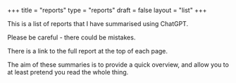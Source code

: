 +++
title = "reports"
type = "reports"
draft = false
layout = "list"
+++

This is a list of reports that I have summarised using ChatGPT. 

Please be careful - there could be mistakes. 

There is a link to the full report at the top of each page. 

The aim of these summaries is to provide a quick overview, and allow you to at least pretend you read the whole thing.
